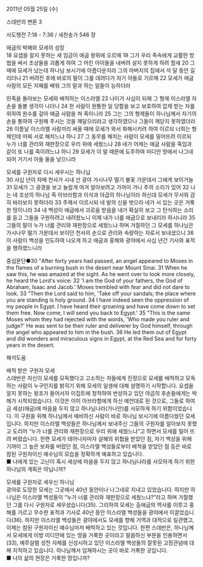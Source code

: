 2011년 05월 25일 (수)

스데반의 변론 3



사도행전 7:18 - 7:36 / 새찬송가 546 장


애굽의 박해와 모세의 성장  
18 요셉을 알지 못하는 새 임금이 애굽 왕위에 오르매 19 그가 우리 족속에게 교활한 방법을 써서 조상들을 괴롭게 하여 그 어린 아이들을 내버려 살지 못하게 하려 할새 20 그 때에 모세가 났는데 하나님 보시기에 아름다운지라 그의 아버지의 집에서 석 달 동안 길리더니 21 버려진 후에 바로의 딸이 그를 데려다가 자기 아들로 기르매 22 모세가 애굽 사람의 모든 지혜를 배워 그의 말과 하는 일들이 능하더라  

민족을 돌아보는 모세와 배척하는 이스라엘 
23 나이가 사십이 되매 그 형제 이스라엘 자손을 돌볼 생각이 나더니 24 한 사람이 원통한 일 당함을 보고 보호하여 압제 받는 자를 위하여 원수를 갚아 애굽 사람을 쳐 죽이니라 25 그는 그의 형제들이 하나님께서 자기의 손을 통하여 구원해 주시는 것을 깨달으리라고 생각하였으나 그들이 깨닫지 못하였더라 26 이튿날 이스라엘 사람끼리 싸울 때에 모세가 와서 화해시키려 하여 이르되 너희는 형제인데 어찌 서로 해치느냐 하니 27 그 동무를 해치는 사람이 모세를 밀어뜨려 이르되 누가 너를 관리와 재판장으로 우리 위에 세웠느냐 28 네가 어제는 애굽 사람을 죽임과 같이 또 나를 죽이려느냐 하니 29 모세가 이 말 때문에 도주하여 미디안 땅에서 나그네 되어 거기서 아들 둘을 낳으니라  

모세를 구원자로 다시 세우시는 하나님  
30 사십 년이 차매 천사가 시내 산 광야 가시나무 떨기 불꽃 가운데서 그에게 보이거늘 31 모세가 그 광경을 보고 놀랍게 여겨 알아보려고 가까이 가니 주의 소리가 있어 32 나는 네 조상의 하나님 즉 아브라함과 이삭과 야곱의 하나님이라 하신대 모세가 무서워 감히 바라보지 못하더라 33 주께서 이르시되 네 발의 신을 벗으라 네가 서 있는 곳은 거룩한 땅이니라 34 내 백성이 애굽에서 괴로움 받음을 내가 확실히 보고 그 탄식하는 소리를 듣고 그들을 구원하려고 내려왔노니 이제 내가 너를 애굽으로 보내리라 하시니라 35 그들의 말이 누가 너를 관리와 재판장으로 세웠느냐 하며 거절하던 그 모세를 하나님은 가시나무 떨기 가운데서 보이던 천사의 손으로 관리와 속량하는 자로서 보내셨으니 36 이 사람이 백성을 인도하여 나오게 하고 애굽과 홍해와 광야에서 사십 년간 기사와 표적을 행하였느니라  

중심문단●30 "After forty years had passed, an angel appeared to Moses in the flames of a burning bush in the desert near Mount Sinai. 31 When he saw this, he was amazed at the sight. As he went over to look more closely, he heard the Lord's voice: 32 'I am the God of your fathers, the God of Abraham, Isaac and Jacob.' Moses trembled with fear and did not dare to look. 33 "Then the Lord said to him, 'Take off your sandals; the place where you are standing is holy ground. 34 I have indeed seen the oppression of my people in Egypt. I have heard their groaning and have come down to set them free. Now come, I will send you back to Egypt.' 35 "This is the same Moses whom they had rejected with the words, 'Who made you ruler and judge?' He was sent to be their ruler and deliverer by God himself, through the angel who appeared to him in the bush. 36 He led them out of Egypt and did wonders and miraculous signs in Egypt, at the Red Sea and for forty years in the desert.

해석도움





배척 받은 구원자 모세  
스데반은 자신이 모세를 모독했다고 고소하는 자들에게 진정으로 모세를 배척하고 모독하는 사람이 누구인지를 밝히기 위해 모세의 일생에 대해 설명하기 시작합니다. 요셉을 알지 못하는 왕조가 들어서자 이집트에 정착하여 번성하고 있던 야곱의 후손들에게는 박해가 시작되었습니다. 이것은 이미 아브라함에게 하신 예언대로 된 것으로, 그들로 하여금 세상(애굽)에 마음을 두지 않고 하나님나라(가나안)를 사모하게 하기 위함이었습니다. 이 구원을 위해 하나님께서 예비하신 사람이 바로 하나님 보시기에 아름다웠던 모세입니다. 하지만 이스라엘 백성들은 하나님께서 보내주신 그들의 구원자를 알아보지 못했고 도리어 “누가 너를 관리와 재판장으로 우리 위에 세웠느냐”고 하면서 모세를 밀어 뜨려 버렸습니다. 한편 모세가 태어나자마자 살해의 위협을 받았던 점, 자기 백성을 위해 기꺼이 그 높은 보좌를 버렸던 점, 이스라엘 백성들로부터 배척을 받았던 점 등은 바로 참된 구원자이신 예수님의 모습을 정확하게 예표하고 있습니다.    
■ 나에게 있는 고난이 혹시 세상에 마음을 두지 않고 하나님나라를 사모하게 하기 위한 하나님의 계획은 아닙니까?  

모세를 구원자로 세우신 하나님  
광야로 도망한 모세는 그곳에서 40년 동안이나 나그네로 지내고 있었습니다. 하지만 하나님은 이스라엘 백성들이 “누가 너를 관리와 재판장으로 세웠느냐?”라고 하며 거절했던 그를 다시 구원자로 세우셨습니다(35). 그리하여 모세는 출애굽의 역사를 이루고 홍해를 가르고 무수한 표적과 기사로 40년 동안 이스라엘 백성들을 광야에서 이끌었습니다(36). 하지만 이스라엘 백성들은 광야에서도 모세를 향해 거역과 대적으로 일관했고, 이제는 참된 구원자이신 예수님마저 배척하고 있는 것입니다. 한편 스데반은, 하나님께서 모세에게 이방 미디안에 있는 땅을 거룩한 곳이라고 말씀하신 부분을 인용하면서(33), 예루살렘 성전 자체를 신성시하고 있던 이스라엘 백성들의 잘못된 고정관념에 대해 지적하고 있습니다. 하나님께서 임재하시는 곳이 바로 거룩한 곳입니다.    
■ 나의 삶의 현장은 거룩한 땅입니까?